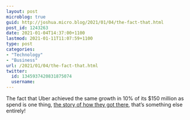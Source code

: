 ```yaml
---
layout: post
microblog: true
guid: http://joshua.micro.blog/2021/01/04/the-fact-that.html
post_id: 1243263
date: 2021-01-04T14:37:00+1100
lastmod: 2021-01-11T11:07:59+1100
type: post
categories:
- "Technology"
- "Business"
url: /2021/01/04/the-fact-that.html
twitter:
  id: 1345937420831875074
  username: 
---
```

The fact that Uber achieved the same growth in 10% of its $150 million as spend is one thing, [the story of how they got there](https://twitter.com/nandoodles/status/1345774768746852353?s=21), that’s something else entirely!
